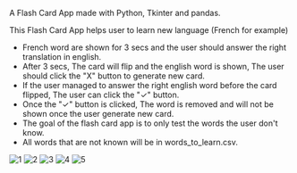 A Flash Card App made with Python, Tkinter and pandas.

This Flash Card App helps user to learn new language (French for example)
- French word are shown for 3 secs and the user should answer the right translation in english.
- After 3 secs, The card will flip and the english word is shown, The user should click the "X" button to generate new card.
- If the user managed to answer the right english word before the card flipped, The user can click the "✓" button.
- Once the "✓" button is clicked, The word is removed and will not be shown once the user generate new card.
- The goal of the flash card app is to only test the words the user don't know.
- All words that are not known will be in words_to_learn.csv.

![1](https://github.com/user-attachments/assets/5397bee6-3aef-4455-a4f2-d3d34492ac5a)
![2](https://github.com/user-attachments/assets/a2b9981a-541d-4080-bc2b-c0b46a37d40f)
![3](https://github.com/user-attachments/assets/183f20b7-9e77-4c11-a6af-badec63b2dc0)
![4](https://github.com/user-attachments/assets/d95a8ceb-ac17-4658-90ab-f6e65ba1326b)
![5](https://github.com/user-attachments/assets/781f48de-5d11-43d8-9ea2-281f838cec30)
